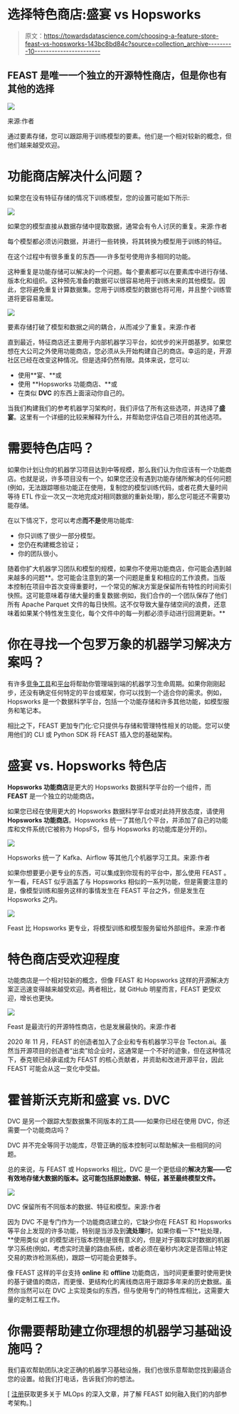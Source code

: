 # 选择特色商店:盛宴 vs Hopsworks

> 原文：<https://towardsdatascience.com/choosing-a-feature-store-feast-vs-hopsworks-143bc8bd84c?source=collection_archive---------10----------------------->

## FEAST 是唯一一个独立的开源特性商店，但是你也有其他的选择

![](img/18afdb2e77008d6ad3c9addf3704b5ec.png)

来源:作者

通过要素存储，您可以跟踪用于训练模型的要素。他们是一个相对较新的概念，但他们越来越受欢迎。

# 功能商店解决什么问题？

如果您在没有特征存储的情况下训练模型，您的设置可能如下所示:

![](img/957e32bcfd9cab85bceb0828419b7823.png)

如果您的模型直接从数据存储中提取数据，通常会有令人讨厌的重复。来源:作者

每个模型都必须访问数据，并进行一些转换，将其转换为模型用于训练的特征。

在这个过程中有很多重复的东西——许多型号使用许多相同的功能。

这种重复是功能存储可以解决的一个问题。每个要素都可以在要素库中进行存储、版本化和组织。这种预先准备的数据可以很容易地用于训练未来的其他模型。因此，您将避免重复计算数据集。您用于训练模型的数据也将可用，并且整个训练管道将更容易重现。

![](img/50fed5efb823e2ffb25a32e37dc24ba9.png)

要素存储打破了模型和数据之间的耦合，从而减少了重复。来源:作者

直到最近，特征商店还主要用于内部机器学习平台，如优步的米开朗基罗。如果您想在大公司之外使用功能商店，您必须从头开始构建自己的商店。幸运的是，开源社区已经在改变这种情况。但是选择仍然有限。具体来说，您可以:

*   使用**宴、**或
*   使用 **Hopsworks 功能商店、**或
*   在类似 **DVC** 的东西上面滚动你自己的。

当我们构建我们的参考机器学习架构时，我们评估了所有这些选项，并选择了**盛宴**。这里有一个详细的比较来解释为什么，并帮助您评估自己项目的其他选项。

# 需要特色店吗？

如果你计划让你的机器学习项目达到中等规模，那么我们认为你应该有一个功能商店。也就是说，许多项目没有一个。如果您还没有遇到功能存储所解决的任何问题(例如，无法跟踪哪些功能正在使用，复制您的模型训练代码，或者花费大量时间等待 ETL 作业一次又一次地完成对相同数据的重新处理)，那么您可能还不需要功能存储。

在以下情况下，您可以考虑**而不是**使用功能库:

*   你只训练了很少一部分模型。
*   您仍在构建概念验证；
*   你的团队很小。

随着你扩大机器学习团队和模型的规模，如果你不使用功能商店，你可能会遇到越来越多的问题**。您可能会注意到的第一个问题是重复和相应的工作浪费。当版本控制在项目中首次变得重要时，一个常见的解决方案是保留所有特性的时间索引快照。这可能意味着存储大量的重复数据:例如，我们合作的一个团队保存了他们所有 Apache Parquet 文件的每日快照。这不仅导致大量存储空间的浪费，还意味着如果某个特性发生变化，每个文件中的每一列都必须手动进行回溯更新。**

# 你在寻找一个包罗万象的机器学习解决方案吗？

有许多[竞争工具](https://www.datarevenue.com/en-blog/airflow-vs-luigi-vs-argo-vs-mlflow-vs-kubeflow)和[平台](https://www.datarevenue.com/en-blog/ml-platforms-dataiku-vs-alteryx-vs-sagemaker)将帮助你管理端到端的机器学习生命周期。如果你刚刚起步，还没有确定任何特定的平台或框架，你可以找到一个适合你的需求。例如，Hopsworks 是一个数据科学平台，包括一个功能存储和许多其他功能，如模型服务和笔记本。

相比之下，FEAST 更加专门化:它只提供与存储和管理特性相关的功能。您可以使用他们的 CLI 或 Python SDK 将 FEAST 插入您的基础架构。

# 盛宴 vs. Hopsworks 特色店

**Hopsworks 功能商店**是更大的 Hopsworks 数据科学平台的一个组件，而 **FEAST** 是一个独立的功能商店。

如果您已经在使用更大的 Hopsworks 数据科学平台或对此持开放态度，请使用 **Hopsworks 功能商店**。Hopsworks 统一了其他几个平台，并添加了自己的功能库和文件系统(它被称为 HopsFS，但与 Hopsworks 的功能库是分开的)。

![](img/6f927d618a53d0a471706186d5bc2ee7.png)

Hopsworks 统一了 Kafka、Airflow 等其他几个机器学习工具。来源:作者

如果你想要更小更专业的东西，可以集成到你现有的平台中，那么使用 FEAST 。乍一看，FEAST 似乎涵盖了与 Hopsworks 相似的一系列功能，但是需要注意的是，像模型训练和服务这样的事情发生在 FEAST 平台之外，但是发生在 Hopsworks 之内。

![](img/cbd24de28efa8866842b7c9232c80906.png)

Feast 比 Hopsworks 更专业，将模型训练和模型服务留给外部组件。来源:作者

# 特色商店受欢迎程度

功能商店是一个相对较新的概念，但像 FEAST 和 Hopsworks 这样的开源解决方案正迅速变得越来越受欢迎。两者相比，就 GitHub 明星而言，FEAST 更受欢迎，增长也更快。

![](img/5c7596ca67be5b25d9d3257da97361cf.png)

Feast 是最流行的开源特性商店，也是发展最快的。来源:作者

2020 年 11 月，FEAST 的创造者加入了企业和专有机器学习平台 Tecton.ai。虽然当开源项目的创造者“出卖”给企业时，这通常是一个不好的迹象，但在这种情况下，泰克顿已经承诺成为 FEAST 的核心贡献者，并资助和改进开源平台，因此 FEAST 可能会从这一变化中受益。

# 霍普斯沃克斯和盛宴 vs. DVC

DVC 是另一个跟踪大型数据集不同版本的工具——如果你已经在使用 DVC，你还需要一个功能商店吗？

DVC 并不完全等同于功能库，尽管正确的版本控制可以帮助解决一些相同的问题。

总的来说，与 FEAST 或 Hopsworks 相比，DVC 是一个更低级的**解决方案——它有效地存储大数据的版本。这可能包括原始数据、特征，甚至最终模型文件。**

![](img/89a3d4fc9f146607dd1ebe33126b66a1.png)

DVC 保留所有不同版本的数据、特征和模型。来源:作者

因为 DVC 不是专门作为一个功能商店建立的，它缺少你在 FEAST 和 Hopsworks 等平台上发现的许多功能，特别是当涉及到**流处理**时。如果你看一下**批处理，**使用类似 git 的模型进行版本控制是很有意义的，但是对于摄取实时数据的机器学习系统(例如，考虑实时流量的路由系统，或者必须在毫秒内决定是否阻止特定交易的欺诈检测系统)，跟踪一切可能会更棘手。

像 FEAST 这样的平台支持 **online** 和 **offline** 功能商店，当时间更重要时使用更快的基于键值的商店，而更慢、更结构化的离线商店用于跟踪多年来的历史数据。虽然你当然可以在 DVC 上实现类似的东西，但与使用专门的特性库相比，这需要大量的定制工程工作。

# 你需要帮助建立你理想的机器学习基础设施吗？

我们喜欢帮助团队决定正确的机器学习基础设施，我们也很乐意帮助您找到最适合您的设置。给我们打电话，告诉我们你的想法。

[ [注册](https://www.datarevenue.com/signup)获取更多关于 MLOps 的深入文章，并了解 FEAST 如何融入我们的内部参考架构。]